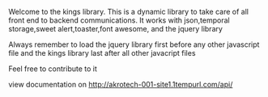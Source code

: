 Welcome to the kings library.
This is a dynamic library to take care of all front end to backend communications. 
It works with json,temporal storage,sweet alert,toaster,font awesome, and the jquery library

Always remember to load the jquery library first before any other javascript file and the kings library last after all other javacript files

Feel free to contribute to it 

view documentation on http://akrotech-001-site1.1tempurl.com/api/
